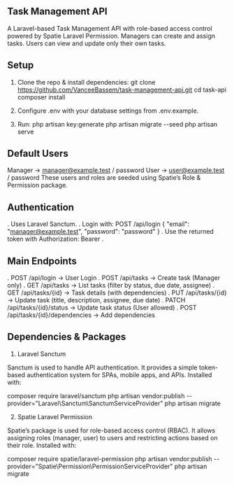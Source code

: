 ## Task Management API
A Laravel-based Task Management API with role-based access control powered by Spatie Laravel Permission.
Managers can create and assign tasks. Users can view and update only their own tasks.


## Setup
1. Clone the repo & install dependencies:
git clone https://github.com/VanceeBassem/task-management-api.git
cd task-api
composer install

2. Configure .env with your database settings from .env.example.

3. Run:
php artisan key:generate
php artisan migrate --seed
php artisan serve

## Default Users
Manager → manager@example.test / password
User → user@example.test / password
These users and roles are seeded using Spatie’s Role & Permission package.

## Authentication
. Uses Laravel Sanctum.
. Login with:
POST /api/login
{
  "email": "manager@example.test",
  "password": "password"
}
. Use the returned token with Authorization: Bearer <token>.

## Main Endpoints
. POST /api/login → User Login
. POST /api/tasks → Create task (Manager only)
. GET /api/tasks → List tasks (filter by status, due date, assignee)
. GET /api/tasks/{id} → Task details (with dependencies)
. PUT /api/tasks/{id} → Update task (title, description, assignee, due date)
. PATCH /api/tasks/{id}/status → Update task status (User allowed)
. POST /api/tasks/{id}/dependencies → Add dependencies

## Dependencies & Packages
1. Laravel Sanctum

Sanctum is used to handle API authentication.
It provides a simple token-based authentication system for SPAs, mobile apps, and APIs.
Installed with:

composer require laravel/sanctum
php artisan vendor:publish --provider="Laravel\Sanctum\SanctumServiceProvider"
php artisan migrate

2. Spatie Laravel Permission

Spatie’s package is used for role-based access control (RBAC).
It allows assigning roles (manager, user) to users and restricting actions based on their role.
Installed with:

composer require spatie/laravel-permission
php artisan vendor:publish --provider="Spatie\Permission\PermissionServiceProvider"
php artisan migrate
